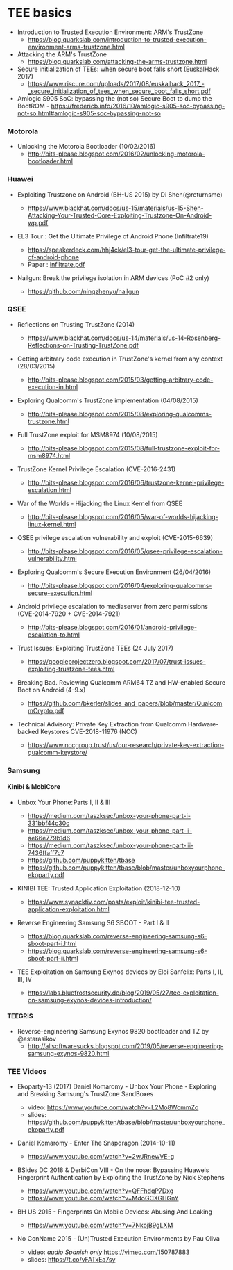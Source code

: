 # TEE basics 

- Introduction to Trusted Execution Environment: ARM's TrustZone
	- https://blog.quarkslab.com/introduction-to-trusted-execution-environment-arms-trustzone.html
- Attacking the ARM's TrustZone
	- https://blog.quarkslab.com/attacking-the-arms-trustzone.html
- Secure initialization of TEEs: when secure boot falls short (EuskalHack 2017)
	- https://www.riscure.com/uploads/2017/08/euskalhack_2017_-_secure_initialization_of_tees_when_secure_boot_falls_short.pdf
- Amlogic S905 SoC: bypassing the (not so) Secure Boot to dump the BootROM
        - https://fredericb.info/2016/10/amlogic-s905-soc-bypassing-not-so.html#amlogic-s905-soc-bypassing-not-so

### Motorola

- Unlocking the Motorola Bootloader (10/02/2016)
	- http://bits-please.blogspot.com/2016/02/unlocking-motorola-bootloader.html

### Huawei

- Exploiting Trustzone on Android (BH-US 2015) by Di Shen(@returnsme) 
	- https://www.blackhat.com/docs/us-15/materials/us-15-Shen-Attacking-Your-Trusted-Core-Exploiting-Trustzone-On-Android-wp.pdf
	
- EL3 Tour : Get the Ultimate Privilege of Android Phone (Infiltrate19)
	- https://speakerdeck.com/hhj4ck/el3-tour-get-the-ultimate-privilege-of-android-phone
	- Paper : [infiltrate.pdf](https://github.com/enovella/TEE-reversing/blob/master/Papers/infiltrate.pdf)
	
- Nailgun: Break the privilege isolation in ARM devices (PoC #2 only)
	- https://github.com/ningzhenyu/nailgun

### QSEE

- Reflections on Trusting TrustZone (2014)
	- https://www.blackhat.com/docs/us-14/materials/us-14-Rosenberg-Reflections-on-Trusting-TrustZone.pdf

- Getting arbitrary code execution in TrustZone's kernel from any context (28/03/2015)
	- http://bits-please.blogspot.com/2015/03/getting-arbitrary-code-execution-in.html

- Exploring Qualcomm's TrustZone implementation (04/08/2015)
	- http://bits-please.blogspot.com/2015/08/exploring-qualcomms-trustzone.html

- Full TrustZone exploit for MSM8974 (10/08/2015)
	- http://bits-please.blogspot.com/2015/08/full-trustzone-exploit-for-msm8974.html

- TrustZone Kernel Privilege Escalation (CVE-2016-2431)
	- http://bits-please.blogspot.com/2016/06/trustzone-kernel-privilege-escalation.html

- War of the Worlds - Hijacking the Linux Kernel from QSEE
	- http://bits-please.blogspot.com/2016/05/war-of-worlds-hijacking-linux-kernel.html

- QSEE privilege escalation vulnerability and exploit (CVE-2015-6639)
	- http://bits-please.blogspot.com/2016/05/qsee-privilege-escalation-vulnerability.html

- Exploring Qualcomm's Secure Execution Environment (26/04/2016)
	- http://bits-please.blogspot.com/2016/04/exploring-qualcomms-secure-execution.html

- Android privilege escalation to mediaserver from zero permissions (CVE-2014-7920 + CVE-2014-7921)
	- http://bits-please.blogspot.com/2016/01/android-privilege-escalation-to.html

- Trust Issues: Exploiting TrustZone TEEs (24 July 2017)
	- https://googleprojectzero.blogspot.com/2017/07/trust-issues-exploiting-trustzone-tees.html

- Breaking Bad. Reviewing Qualcomm ARM64 TZ and HW-enabled Secure Boot on Android (4-9.x)
	- https://github.com/bkerler/slides_and_papers/blob/master/QualcommCrypto.pdf

- Technical Advisory: Private Key Extraction from Qualcomm Hardware-backed Keystores CVE-2018-11976 (NCC)
	- https://www.nccgroup.trust/us/our-research/private-key-extraction-qualcomm-keystore/

### Samsung 

#### Kinibi & MobiCore

- Unbox Your Phone: Parts I, II & III
	- https://medium.com/taszksec/unbox-your-phone-part-i-331bbf44c30c
	- https://medium.com/taszksec/unbox-your-phone-part-ii-ae66e779b1d6
	- https://medium.com/taszksec/unbox-your-phone-part-iii-7436ffaff7c7
	- https://github.com/puppykitten/tbase
	- https://github.com/puppykitten/tbase/blob/master/unboxyourphone_ekoparty.pdf

- KINIBI TEE: Trusted Application Exploitation (2018-12-10)
	- https://www.synacktiv.com/posts/exploit/kinibi-tee-trusted-application-exploitation.html

- Reverse Engineering Samsung S6 SBOOT - Part I & II
	- https://blog.quarkslab.com/reverse-engineering-samsung-s6-sboot-part-i.html
	- https://blog.quarkslab.com/reverse-engineering-samsung-s6-sboot-part-ii.html

- TEE Exploitation on Samsung Exynos devices by Eloi Sanfelix: Parts I, II, III, IV
	- https://labs.bluefrostsecurity.de/blog/2019/05/27/tee-exploitation-on-samsung-exynos-devices-introduction/

#### TEEGRIS

- Reverse-engineering Samsung Exynos 9820 bootloader and TZ by @astarasikov
	- http://allsoftwaresucks.blogspot.com/2019/05/reverse-engineering-samsung-exynos-9820.html
	
### TEE Videos

- Ekoparty-13 (2017) Daniel Komaromy - Unbox Your Phone - Exploring and Breaking Samsung's TrustZone SandBoxes
	- video: https://www.youtube.com/watch?v=L2Mo8WcmmZo
	- slides: https://github.com/puppykitten/tbase/blob/master/unboxyourphone_ekoparty.pdf

- Daniel Komaromy - Enter The Snapdragon (2014-10-11)
	- https://www.youtube.com/watch?v=2wJRnewVE-g

- BSides DC 2018 & DerbiCon VIII - On the nose: Bypassing Huaweis Fingerprint Authentication by Exploiting the TrustZone by Nick Stephens
	- https://www.youtube.com/watch?v=QFFhdqP7Dxg
	- https://www.youtube.com/watch?v=MdoGCXGHGnY
	
- BH US 2015 - Fingerprints On Mobile Devices: Abusing And Leaking
	- https://www.youtube.com/watch?v=7NkojB9gLXM

- No ConName 2015 - (Un)Trusted Execution Environments by Pau Oliva
	- video: *audio Spanish only* https://vimeo.com/150787883
	- slides: https://t.co/vFATxEa7sy

